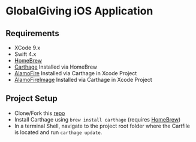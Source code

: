 # GlobalGiving iOS Application

## Requirements

- XCode 9.x
- Swift 4.x
- [HomeBrew](http://brew.sh/)
- [Carthage](https://github.com/Carthage/Carthage) Installed via HomeBrew
- [AlamoFire](https://github.com/Alamofire/Alamofire) Installed via Carthage in Xcode Project
- [AlamoFireImage](https://github.com/Alamofire/AlamofireImage) Installed via Carthage in Xcode Project

## Project Setup

- Clone/Fork this [repo](https://github.com/srogers2112/GlobalGiving)
- Install Carthage using `brew install carthage` (requires [HomeBrew](http://brew.sh/))
- In a terminal Shell, navigate to the project root folder
  where the Cartfile is located and run `carthage update`.
  
